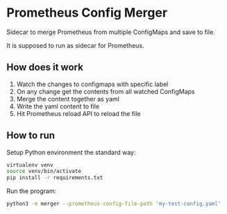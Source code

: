 # Prometheus Config Merger

Sidecar to merge Prometheus from multiple ConfigMaps and save to file.

It is supposed to run as sidecar for Prometheus.

## How does it work

1. Watch the changes to configmaps with specific label
1. On any change get the contents from all watched ConfigMaps
1. Merge the content together as yaml
1. Write the yaml content to file
1. Hit Prometheus reload API to reload the file

## How to run

Setup Python environment the standard way:

```bash
virtualenv venv
source venv/bin/activate
pip install -r requirements.txt
```

Run the program:

```bash
python3 -m merger --prometheus-config-file-path 'my-test-config.yaml'
```